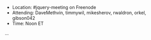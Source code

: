 * Location: #jquery-meeting on Freenode
* Attending: DaveMethvin, timmywil, mikesherov, rwaldron, orkel, gibson042
* Time: Noon ET

...
